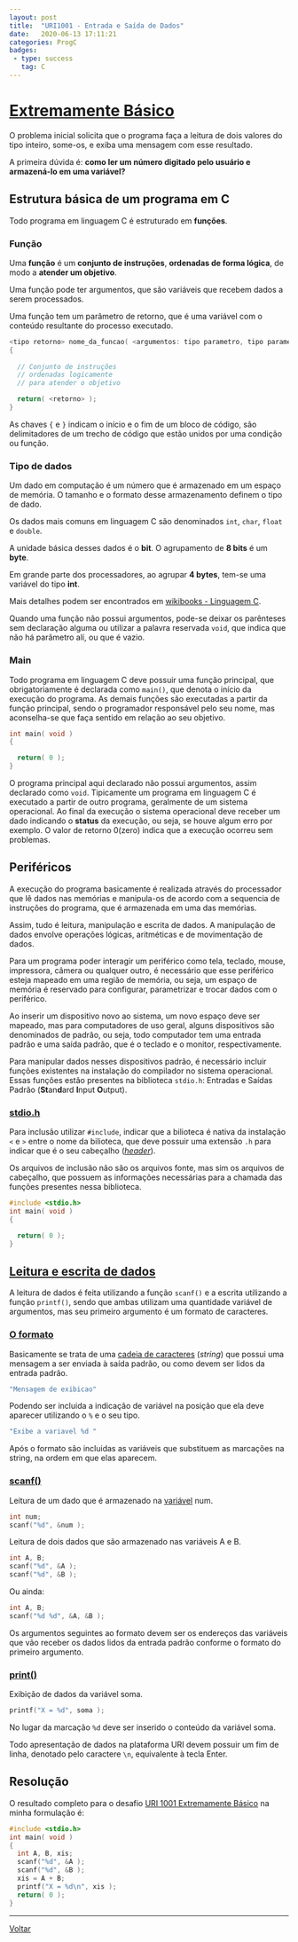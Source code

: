 ```yaml
---
layout: post
title:  "URI1001 - Entrada e Saída de Dados"
date:   2020-06-13 17:11:21
categories: ProgC
badges:
 - type: success
   tag: C
---
```


# [Extremamente Básico](https://www.urionlinejudge.com.br/judge/pt/problems/view/1001)

O problema inicial solicita que o programa faça a leitura de dois valores do tipo inteiro, some-os, e exiba uma mensagem com esse resultado.

A primeira dúvida é: **como ler um número digitado pelo usuário e armazená-lo em uma variável?**

<!--more-->


## Estrutura básica de um programa em C

Todo programa em linguagem C é estruturado em **funções**. 



### Função

Uma **função** é um **conjunto de instruções**, **ordenadas de forma lógica**, de modo a **atender um objetivo**.

Uma função pode ter argumentos, que são variáveis que recebem dados a serem processados.

Uma função tem um parâmetro de retorno, que é uma variável com o conteúdo resultante do processo executado.

```c
<tipo retorno> nome_da_funcao( <argumentos: tipo parametro, tipo parametro, ...> )
{
  
  // Conjunto de instruções
  // ordenadas logicamente
  // para atender o objetivo

  return( <retorno> );
}
```

As chaves `{` e `}` indicam o início e o fim de um bloco de código, são delimitadores de um trecho de código que estão unidos por uma condição ou função. 


### Tipo de dados

Um dado em computação é um número que é armazenado em um espaço de memória. O tamanho e o formato desse armazenamento definem o tipo de dado.

Os dados mais comuns em linguagem C são denominados `int`, `char`, `float` e `double`.

A unidade básica desses dados é o **bit**. 
O agrupamento de **8 bits** é um **byte**.

Em grande parte dos processadores, ao agrupar **4 bytes**, tem-se uma variável do tipo **int**.

Mais detalhes podem ser encontrados em [wikibooks - Linguagem C](https://pt.wikibooks.org/wiki/Programar_em_C/Tipos_de_dados).

Quando uma função não possui argumentos, pode-se deixar os parênteses sem declaração alguma ou utilizar a palavra reservada `void`, que indica que não há parâmetro alí, ou que é vazio.


### Main

Todo programa em linguagem C deve possuir uma função principal, que obrigatoriamente é declarada como `main()`, que denota o início da execução do programa. As demais funções são executadas a partir da função principal, sendo o programador responsável pelo seu nome, mas aconselha-se que faça sentido em relação ao seu objetivo.


```c
int main( void )
{

  return( 0 );
}
```

O programa principal aqui declarado não possui argumentos, assim declarado como `void`. 
Tipicamente um programa em linguagem C é executado a partir de outro programa, geralmente de um sistema operacional. Ao final da execução o sistema operacional deve receber um dado indicando o **status** da execução, ou seja, se houve algum erro por exemplo. O valor de retorno 0(zero) indica que a execução ocorreu sem problemas.


## Periféricos

A execução do programa basicamente é realizada através do processador que lê dados nas memórias e manipula-os de acordo com a sequencia de instruções do programa, que é armazenada em uma das memórias.

Assim, tudo é leitura, manipulação e escrita de dados. A manipulação de dados envolve operações lógicas, aritméticas e de movimentação de dados.

Para um programa poder interagir um periférico como tela, teclado, mouse, impressora, câmera ou qualquer outro, é necessário que esse periférico esteja mapeado em uma região de memória, ou seja, um espaço de memória é reservado para configurar, parametrizar e trocar dados com o periférico.

Ao inserir um dispositivo novo ao sistema, um novo espaço deve ser mapeado, mas para computadores de uso geral, alguns dispositivos são denominados de padrão, ou seja, todo computador tem uma entrada padrão e uma saída padrão, que é o teclado e o monitor, respectivamente.

Para manipular dados nesses dispositivos padrão, é necessário incluir funções existentes na instalação do compilador no sistema operacional.
Essas funções estão presentes na biblioteca `stdio.h`: Entradas e Saídas Padrão (**St**an**d**ard **I**nput **O**utput).


### [stdio.h](http://www.cplusplus.com/reference/cstdio/)

Para inclusão utilizar `#include`, indicar que a bilioteca é nativa da instalação `<` e `>` entre o nome da bilioteca, que deve possuir uma extensão `.h` para indicar que é o seu cabeçalho ([*header*](https://www.w3schools.in/c-tutorial/c-header-files/)).

Os arquivos de inclusão não são os arquivos fonte, mas sim os arquivos de cabeçalho, que possuem as informações necessárias para a chamada das funções presentes nessa biblioteca.


```c
#include <stdio.h>
int main( void )
{

  return( 0 );
}
```

## [Leitura e escrita de dados](https://www.w3schools.in/c-tutorial/input-output/)

A leitura de dados é feita utilizando a função `scanf()` e a escrita utilizando a função `printf()`, sendo que ambas utilizam uma quantidade variável de argumentos, mas seu primeiro argumento é um formato de caracteres.


### [O formato](https://www.w3schools.in/c-tutorial/format-specifiers/)

Basicamente se trata de uma [cadeia de caracteres](https://www.w3schools.in/c-tutorial/strings/) (*string*) que possui uma mensagem a ser enviada à saída padrão, ou como devem ser lidos da entrada padrão.

```c
"Mensagem de exibicao"
```
Podendo ser incluida a indicação de variável na posição que ela deve aparecer utilizando o `%` e o seu tipo.

```c
"Exibe a variavel %d "
```
Após o formato são incluidas as variáveis que substituem as marcações na string, na ordem em que elas aparecem.

### [scanf()](https://en.cppreference.com/w/c/io/fscanf)

Leitura de um dado que é armazenado na [variável](https://www.w3schools.in/c-tutorial/variables/) num.
```c
int num;
scanf("%d", &num );
```
Leitura de dois dados que são armazenado nas variáveis A e B.
```c
int A, B;
scanf("%d", &A );
scanf("%d", &B );
```

Ou ainda:

```c
int A, B;
scanf("%d %d", &A, &B );
```

Os argumentos seguintes ao formato devem ser os endereços das variáveis que vão receber os dados lidos da entrada padrão conforme o formato do primeiro argumento.

### [print()](https://en.cppreference.com/w/c/io/fprintf)
Exibição de dados da variável soma.

```c
printf("X = %d", soma );
```
No lugar da marcação `%d` deve ser inserido o conteúdo da variável soma.

Todo apresentação de dados na plataforma URI devem possuir um fim de linha, denotado pelo caractere `\n`, equivalente à tecla Enter.    


## Resolução
O resultado completo para o desafio
[URI 1001 Extremamente Básico](https://www.urionlinejudge.com.br/judge/pt/problems/view/1001?_blanck) na minha formulação é:


```c
#include <stdio.h>
int main( void )
{
  int A, B, xis;
  scanf("%d", &A );
  scanf("%d", &B );
  xis = A + B;
  printf("X = %d\n", xis );
  return( 0 );
}
```

<hr/>

[Voltar]({{site.baseurl}}/2020/uri1001)
